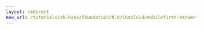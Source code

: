 ```yaml
---
layout: redirect
new_url: /tutorials/zh-hans/foundation/8.0/ibmcloud/mobilefirst-server-on-icp/
---
```


